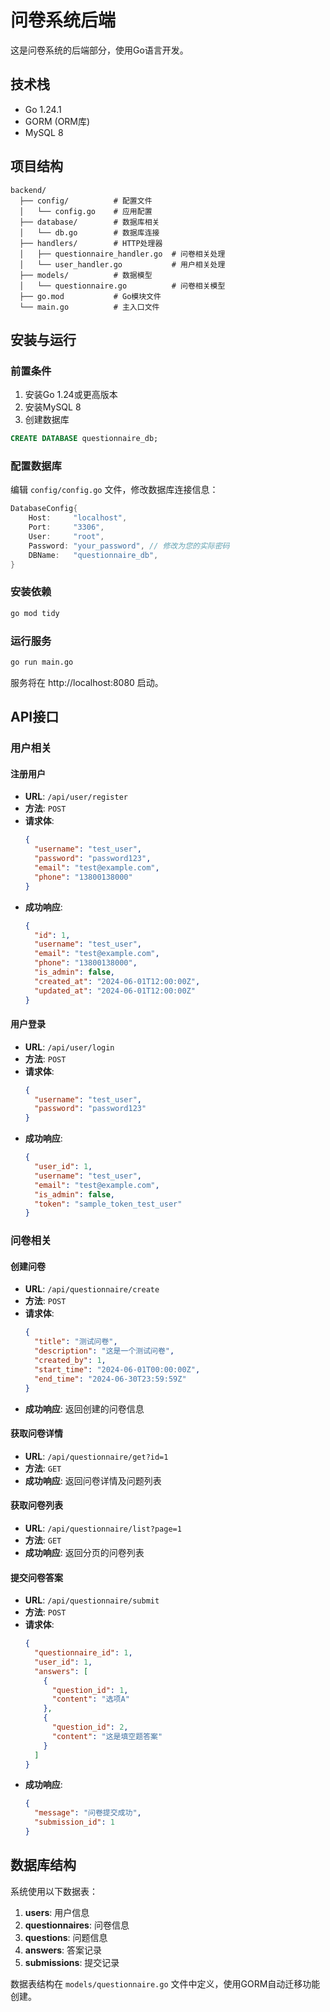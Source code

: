 # 问卷系统后端

这是问卷系统的后端部分，使用Go语言开发。

## 技术栈

- Go 1.24.1
- GORM (ORM库)
- MySQL 8

## 项目结构

```
backend/
  ├── config/          # 配置文件
  │   └── config.go    # 应用配置
  ├── database/        # 数据库相关
  │   └── db.go        # 数据库连接
  ├── handlers/        # HTTP处理器
  │   ├── questionnaire_handler.go  # 问卷相关处理
  │   └── user_handler.go           # 用户相关处理
  ├── models/          # 数据模型
  │   └── questionnaire.go          # 问卷相关模型
  ├── go.mod           # Go模块文件
  └── main.go          # 主入口文件
```

## 安装与运行

### 前置条件

1. 安装Go 1.24或更高版本
2. 安装MySQL 8
3. 创建数据库

```sql
CREATE DATABASE questionnaire_db;
```

### 配置数据库

编辑 `config/config.go` 文件，修改数据库连接信息：

```go
DatabaseConfig{
    Host:     "localhost",
    Port:     "3306",
    User:     "root",
    Password: "your_password", // 修改为您的实际密码
    DBName:   "questionnaire_db",
}
```

### 安装依赖

```bash
go mod tidy
```

### 运行服务

```bash
go run main.go
```

服务将在 http://localhost:8080 启动。

## API接口

### 用户相关

#### 注册用户

- **URL**: `/api/user/register`
- **方法**: `POST`
- **请求体**:
  ```json
  {
    "username": "test_user",
    "password": "password123",
    "email": "test@example.com",
    "phone": "13800138000"
  }
  ```
- **成功响应**: 
  ```json
  {
    "id": 1,
    "username": "test_user",
    "email": "test@example.com",
    "phone": "13800138000",
    "is_admin": false,
    "created_at": "2024-06-01T12:00:00Z",
    "updated_at": "2024-06-01T12:00:00Z"
  }
  ```

#### 用户登录

- **URL**: `/api/user/login`
- **方法**: `POST`
- **请求体**:
  ```json
  {
    "username": "test_user",
    "password": "password123"
  }
  ```
- **成功响应**: 
  ```json
  {
    "user_id": 1,
    "username": "test_user",
    "email": "test@example.com",
    "is_admin": false,
    "token": "sample_token_test_user"
  }
  ```

### 问卷相关

#### 创建问卷

- **URL**: `/api/questionnaire/create`
- **方法**: `POST`
- **请求体**:
  ```json
  {
    "title": "测试问卷",
    "description": "这是一个测试问卷",
    "created_by": 1,
    "start_time": "2024-06-01T00:00:00Z",
    "end_time": "2024-06-30T23:59:59Z"
  }
  ```
- **成功响应**: 返回创建的问卷信息

#### 获取问卷详情

- **URL**: `/api/questionnaire/get?id=1`
- **方法**: `GET`
- **成功响应**: 返回问卷详情及问题列表

#### 获取问卷列表

- **URL**: `/api/questionnaire/list?page=1`
- **方法**: `GET`
- **成功响应**: 返回分页的问卷列表

#### 提交问卷答案

- **URL**: `/api/questionnaire/submit`
- **方法**: `POST`
- **请求体**:
  ```json
  {
    "questionnaire_id": 1,
    "user_id": 1,
    "answers": [
      {
        "question_id": 1,
        "content": "选项A"
      },
      {
        "question_id": 2,
        "content": "这是填空题答案"
      }
    ]
  }
  ```
- **成功响应**: 
  ```json
  {
    "message": "问卷提交成功",
    "submission_id": 1
  }
  ```

## 数据库结构

系统使用以下数据表：

1. **users**: 用户信息
2. **questionnaires**: 问卷信息
3. **questions**: 问题信息
4. **answers**: 答案记录
5. **submissions**: 提交记录

数据表结构在 `models/questionnaire.go` 文件中定义，使用GORM自动迁移功能创建。 